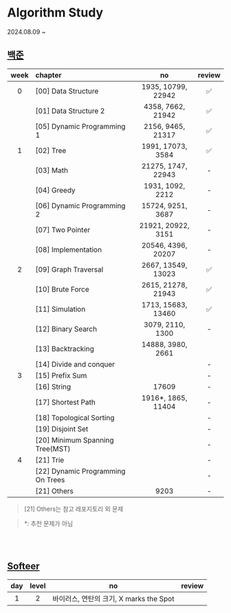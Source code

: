 # Algorithm Study

2024.08.09 ~

## [백준](https://github.com/tony9402/baekjoon)


| week | chapter                            |         no         | review |
|:----:|:-----------------------------------|:------------------:|:------:|
|  0   | [00] Data Structure                | 1935, 10799, 22942 |   ✅    |
|      | [01] Data Structure 2              | 4358, 7662, 21942  |   ✅    |
|      | [05] Dynamic Programming 1         | 2156, 9465, 21317  |   ✅    |
|  1   | [02] Tree                          | 1991, 17073, 3584  |   ✅    |
|      | [03] Math                          | 21275, 1747, 22943 |   -    |
|      | [04] Greedy                        |  1931, 1092, 2212  |   -    |
|      | [06] Dynamic Programming 2         | 15724, 9251, 3687  |   -    |
|      | [07] Two Pointer	                  | 21921, 20922, 3151 |   -    |
|      | [08] Implementation                | 20546, 4396, 20207 |   -    |
|  2   | [09] Graph Traversal               | 2667, 13549, 13023 |   ✅    |
|      | [10] Brute Force                   | 2615, 21278, 21943 |   ✅    |
|      | [11] Simulation                    | 1713, 15683, 13460 |   ✅    |
|      | [12] Binary Search                 |  3079, 2110, 1300  |   -    |
|      | [13] Backtracking                  | 14888, 3980, 2661  |        |
|      | [14] Divide and conquer            |                    |   -    |
|  3   | [15] Prefix Sum                    |                    |   -    |
|      | [16] String                        |       17609        |   -    |
|      | [17] Shortest Path                 | 1916*, 1865, 11404 |   -    |
|      | [18] Topological Sorting           |                    |   -    |
|      | [19] Disjoint Set                  |                    |   -    |
|      | [20] Minimum Spanning Tree(MST)    |                    |   -    |
|  4   | [21] Trie                          |                    |   -    |
|      | [22] 	Dynamic Programming On Trees |                    |   -    |
|      | [21] Others                        |        9203        |   -    |

> [21] Others는 참고 레포지토리 외 문제

> *: 추천 문제가 아님

<br>
<br>

## [Softeer](https://softeer.ai/practice)


| day | level  |       no       | review |
|:---:|:------:|:--------------:|:------:|
|  1  |   2    | 바이러스, 연탄의 크기, X marks the Spot |       |





